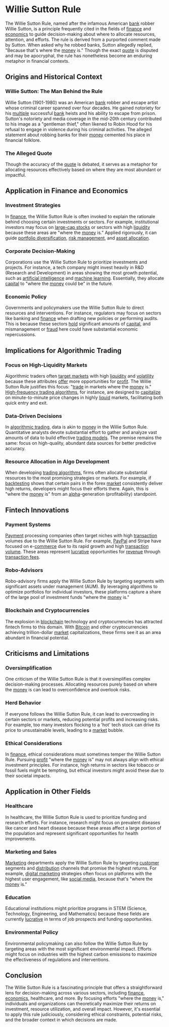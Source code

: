 # Willie Sutton Rule

The Willie Sutton Rule, named after the infamous American [bank](../b/bank.md) robber Willie Sutton, is a principle frequently cited in the fields of [finance](../f/finance.md) and [economics](../e/economics.md) to guide decision-making about where to allocate resources, attention, and efforts. The rule is derived from a purported comment made by Sutton. When asked why he robbed banks, Sutton allegedly replied, "Because that's where the [money](../m/money.md) is." Though the exact [quote](../q/quote.md) is disputed and may be apocryphal, the rule has nonetheless become an enduring metaphor in financial contexts.

## Origins and Historical Context

### Willie Sutton: The Man Behind the Rule

Willie Sutton (1901-1980) was an American [bank](../b/bank.md) robber and escape artist whose criminal career spanned over four decades. He gained notoriety for his [multiple](../m/multiple.md) successful [bank](../b/bank.md) heists and his ability to escape from prison. Sutton's notoriety and media coverage in the mid-20th century contributed to his image as a "gentleman thief," often likened to Robin Hood for his refusal to engage in violence during his criminal activities. The alleged statement about robbing banks for their [money](../m/money.md) cemented his place in financial folklore.

### The Alleged Quote

Though the accuracy of the [quote](../q/quote.md) is debated, it serves as a metaphor for allocating resources effectively based on where they are most abundant or impactful. 

## Application in Finance and Economics

### Investment Strategies

In [finance](../f/finance.md), the Willie Sutton Rule is often invoked to explain the rationale behind choosing certain investments or sectors. For example, institutional investors may focus on [large-cap stocks](../l/large_cap_stocks.md) or sectors with high [liquidity](../l/liquidity.md) because these areas are "where the [money](../m/money.md) is." Applied rigorously, it can guide [portfolio diversification](../p/portfolio_diversification.md), [risk management](../r/risk_management.md), and [asset allocation](../a/asset_allocation.md).

### Corporate Decision-Making

Corporations use the Willie Sutton Rule to prioritize investments and projects. For instance, a tech company might invest heavily in R&D (Research and Development) in areas showing the most growth potential, such as [artificial intelligence](../a/artificial_intelligence_in_trading.md) and [machine learning](../m/machine_learning.md). Essentially, they allocate [capital](../c/capital.md) to "where the [money](../m/money.md) could be" in the future.

### Economic Policy

Governments and policymakers use the Willie Sutton Rule to direct resources and interventions. For instance, regulators may focus on sectors like banking and [finance](../f/finance.md) when drafting new policies or performing audits. This is because these sectors [hold](../h/hold.md) significant amounts of [capital](../c/capital.md), and mismanagement or [fraud](../f/fraud.md) here could have substantial economic repercussions.

## Implications for Algorithmic Trading

### Focus on High-Liquidity Markets

Algorithmic traders often [target markets](../t/target_markets.md) with high [liquidity](../l/liquidity.md) and [volatility](../v/volatility.md) because these attributes [offer](../o/offer.md) more opportunities for [profit](../p/profit.md). The Willie Sutton Rule justifies this focus: "[trade](../t/trade.md) in markets where the [money](../m/money.md) is." [High-frequency trading algorithms](../h/high-frequency_trading_algorithms.md), for instance, are designed to [capitalize](../c/capitalize.md) on minute-to-minute price changes in highly [liquid](../l/liquid.md) markets, facilitating both quick entry and exit.

### Data-Driven Decisions

In [algorithmic trading](../a/accountability.md), data is akin to [money](../m/money.md) in the Willie Sutton Rule. Quantitative analysts devote substantial effort to gather and analyze vast amounts of data to build effective [trading models](../t/trading_models.md). The premise remains the same: focus on high-quality, abundant data sources for better predictive accuracy.

### Resource Allocation in Algo Development

When developing [trading algorithms](../t/trading_algorithms.md), firms often allocate substantial resources to the most promising strategies or markets. For example, if [backtesting](../b/backtesting.md) shows that certain pairs in the forex [market](../m/market.md) consistently deliver high returns, developers might focus their efforts there. Again, this is "where the [money](../m/money.md) is" from an [alpha](../a/alpha.md)-generation (profitability) standpoint.

## Fintech Innovations

### Payment Systems

[Payment](../p/payment.md) processing companies often target niches with high [transaction](../t/transaction.md) volumes due to the Willie Sutton Rule. For example, [PayPal](../p/paypal.md) and Stripe have focused on e-[commerce](../c/commerce.md) due to its rapid growth and high [transaction](../t/transaction.md) [volume](../v/volume.md). These areas represent [lucrative](../l/lucrative.md) opportunities for [revenue](../r/revenue.md) through [transaction fees](../t/transaction_fees.md).

### Robo-Advisors

Robo-advisory firms apply the Willie Sutton Rule by targeting segments with significant assets under management (AUM). By leveraging algorithms to optimize portfolios for individual investors, these platforms capture a share of the large pool of investment funds "where the [money](../m/money.md) is."

### Blockchain and Cryptocurrencies

The explosion in [blockchain](../b/blockchain_in_trading.md) technology and cryptocurrencies has attracted fintech firms to this domain. With [Bitcoin](../b/bitcoin.md) and other cryptocurrencies achieving trillion-dollar [market](../m/market.md) capitalizations, these firms see it as an area abundant in financial potential.

## Criticisms and Limitations

### Oversimplification

One criticism of the Willie Sutton Rule is that it oversimplifies complex decision-making processes. Allocating resources purely based on where the [money](../m/money.md) is can lead to overconfidence and overlook risks.

### Herd Behavior

If everyone follows the Willie Sutton Rule, it can lead to overcrowding in certain sectors or markets, reducing potential profits and increasing risks. For example, too many investors flocking to a 'hot' tech stock can drive its price to unsustainable levels, leading to a [market](../m/market.md) bubble.

### Ethical Considerations

In [finance](../f/finance.md), ethical considerations must sometimes temper the Willie Sutton Rule. Pursuing [profit](../p/profit.md) "where the [money](../m/money.md) is" may not always align with ethical investment principles. For instance, high returns in sectors like tobacco or fossil fuels might be tempting, but ethical investors might avoid these due to their societal impacts.

## Application in Other Fields

### Healthcare

In healthcare, the Willie Sutton Rule is used to prioritize funding and research efforts. For instance, research might focus on prevalent diseases like cancer and heart disease because these areas affect a large portion of the population and represent significant opportunities for health improvements.

### Marketing and Sales

[Marketing](../m/marketing.md) departments apply the Willie Sutton Rule by targeting [customer](../c/customer.md) segments and [distribution](../d/distribution.md) channels that promise the highest returns. For example, [digital marketing](../d/digital_marketing.md) strategies often focus on platforms with the highest user engagement, like [social media](../s/social_media.md), because that's "where the [money](../m/money.md) is."

### Education

Educational institutions might prioritize programs in STEM (Science, Technology, Engineering, and Mathematics) because these fields are currently [lucrative](../l/lucrative.md) in terms of job prospects and funding opportunities.

### Environmental Policy

Environmental policymaking can also follow the Willie Sutton Rule by targeting areas with the most significant environmental impact. Efforts might focus on industries with the highest carbon emissions to maximize the effectiveness of regulations and interventions.

## Conclusion

The Willie Sutton Rule is a fascinating principle that offers a straightforward lens for decision-making across various sectors, including [finance](../f/finance.md), [economics](../e/economics.md), healthcare, and more. By focusing efforts "where the [money](../m/money.md) is," individuals and organizations can theoretically maximize their returns on investment, resource utilization, and overall impact. However, it's essential to apply this rule judiciously, considering ethical constraints, potential risks, and the broader context in which decisions are made.